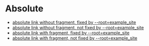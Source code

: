 # Absolute
* [absolute link without fragment, fixed by --root=example\_site](/path/to/other.md)
* [absolute link without fragment, not fixed by --root=example\_site](/path/to/non-existing.md)
* [absolute link with fragment, fixed by --root=example\_site](/path/to/other.md#existing)
* [absolute link with fragment, not fixed by --root=example\_site](/path/to/other.md#non-existing)
